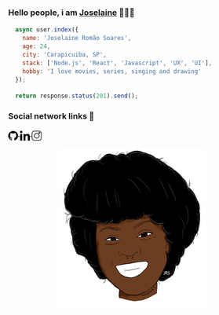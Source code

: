 ### Hello people, i am [Joselaine](https://github.com/joselainejrs/joselainejrs/) 🙋🏾‍♀️

```javascript
  async user.index({
    name: 'Joselaine Romão Soares',
    age: 24,
    city: 'Carapicuiba, SP',
    stack: ['Node.js', 'React', 'Javascript', 'UX', 'UI'],
    hobby: 'I love movies, series, singing and drawing'
  });
  
  return response.status(201).send();
```

### Social network links 🔗
<p float="left">
  <a href="https://github.com/joselainejrs">
    <img src="https://github.com/joselainejrs/joselainejrs/blob/master/img/icon/github-image.svg"  align="middle" width="20px" />
  </a>
  <a href="https://www.linkedin.com/in/joselaine-soares/">
    <img src="https://github.com/joselainejrs/joselainejrs/blob/master/img/icon/linkedin.svg"  align="middle" width="20px"/>
  </a>
  <a href="https://www.instagram.com/jrs.creating/">
    <img src="https://github.com/joselainejrs/joselainejrs/blob/master/img/icon/instagram.svg"  align="middle" width="20px"/>
  </a>
</p>

<p align="center">
  <img  src="https://github.com/joselainejrs/joselainejrs/blob/master/img/joselaine.png" alt="Imagem Joselaine">
</p>

<!--
**joselainejrs/joselainejrs** is a ✨ _special_ ✨ repository because its `README.md` (this file) appears on your GitHub profile.

Here are some ideas to get you started:

- 🔭 I’m currently working on ...
- 🌱 I’m currently learning ...
- 👯 I’m looking to collaborate on ...
- 🤔 I’m looking for help with ...
- 💬 Ask me about ...
- 📫 How to reach me: ...
- 😄 Pronouns: ...
- ⚡ Fun fact: ...
-->
